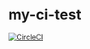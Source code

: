# my-ci-test

[![CircleCI](https://circleci.com/gh/mnajjarian/my-ci-test.svg?style=svg)](https://circleci.com/gh/mnajjarian/my-ci-test)